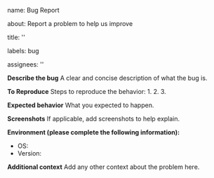 name: Bug Report

about: Report a problem to help us improve

title: ''

labels: bug

assignees: ''


**Describe the bug**
A clear and concise description of what the bug is.

**To Reproduce**
Steps to reproduce the behavior:
1. 
2. 
3. 

**Expected behavior**
What you expected to happen.

**Screenshots**
If applicable, add screenshots to help explain.

**Environment (please complete the following information):**
 - OS: 
 - Version: 

**Additional context**
Add any other context about the problem here.
